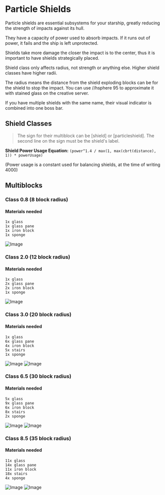 # Particle Shields
Particle shields are essential subsystems for your starship,
greatly reducing the strength of impacts against its hull.

They have a capacity of power used to absorb impacts.
If it runs out of power, it fails and the ship is left unprotected.

Shields take more damage the closer the impact is to the center,
thus it is important to have shields strategically placed.

Shield class only affects radius, not strength or anything else. Higher shield classes have higher radii.

The radius means the distance from the shield exploding blocks can be for the shield to stop the impact.
You can use //hsphere 95 <radius> to approximate it with stained glass on the creative server.

If you have multiple shields with the same name,
their visual indicator is combined into one boss bar.

## Shield Classes

> The sign for their multiblock can be [shield] or [particleshield].
> The second line on the sign must be the shield's label.

**Shield Power Usage Equation:** `(power^1.4 / max(1, max(cbrt(distance), 1)) * powerUsage)`

(Power usage is a constant used for balancing shields, at the time of writing 4000)

## Multiblocks

### Class 0.8 (8 block radius)
#### Materials needed
```
1x glass
1x glass pane
1x iron block
1x sponge
```

![Image](https://raw.githubusercontent.com/StarLegacy/StarLegacy.Wiki/48ecd68cd23ece2a32b53a34e415344d2c441923/Images/Particle%20Shields/a98c52ec5b882c8e1047c79be2c36e1a.png)

### Class 2.0 (12 block radius)
#### Materials needed
```
1x glass
2x glass pane
2x iron block
1x sponge
```

![Image](https://raw.githubusercontent.com/StarLegacy/StarLegacy.Wiki/48ecd68cd23ece2a32b53a34e415344d2c441923/Images/Particle%20Shields/Screenshot_24.png)

### Class 3.0 (20 block radius)
#### Materials needed
```
1x glass
6x glass pane
4x iron block
5x stairs
1x sponge
```

![Image](https://github.com/StarLegacy/StarLegacy.Wiki/blob/48ecd68cd23ece2a32b53a34e415344d2c441923/Images/Particle%20Shields/6ba154bec3cbafbd6d20c448b31fa40a.png)
![Image](https://github.com/StarLegacy/StarLegacy.Wiki/blob/48ecd68cd23ece2a32b53a34e415344d2c441923/Images/Particle%20Shields/d7405f97c7a48627c0c9652e37b88b19.png)

### Class 6.5 (30 block radius)
#### Materials needed
```
5x glass
9x glass pane
6x iron block
8x stairs
2x sponge
```

![Image](https://raw.githubusercontent.com/StarLegacy/StarLegacy.Wiki/48ecd68cd23ece2a32b53a34e415344d2c441923/Images/Particle%20Shields/b4d7e120424490118f0ff01c23c64dbd.png)
![Image](https://github.com/StarLegacy/StarLegacy.Wiki/blob/48ecd68cd23ece2a32b53a34e415344d2c441923/Images/Particle%20Shields/4196adcdb58ad6ef27280fe97d24b9cc.png)

### Class 8.5 (35 block radius)
#### Materials needed
```
11x glass
14x glass pane
11x iron block
18x stairs
4x sponge
```

![Image](https://github.com/StarLegacy/StarLegacy.Wiki/blob/48ecd68cd23ece2a32b53a34e415344d2c441923/Images/Particle%20Shields/9cf0e84bb37bb3ec4de0b94efdbcc40a.png)
![Image](https://github.com/StarLegacy/StarLegacy.Wiki/blob/48ecd68cd23ece2a32b53a34e415344d2c441923/Images/Particle%20Shields/fbc0c2e91d26ef651381b2d2984148ee.png)
